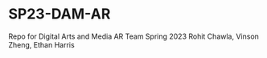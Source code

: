 # SP23-DAM-AR
Repo for Digital Arts and Media AR Team Spring 2023
Rohit Chawla, Vinson Zheng, Ethan Harris
